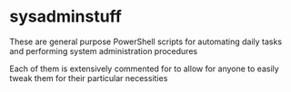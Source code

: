 # sysadminstuff
These are general purpose PowerShell scripts for automating daily tasks and performing system administration procedures   

Each of them is extensively commented for to allow for anyone to easily tweak them for their particular necessities
